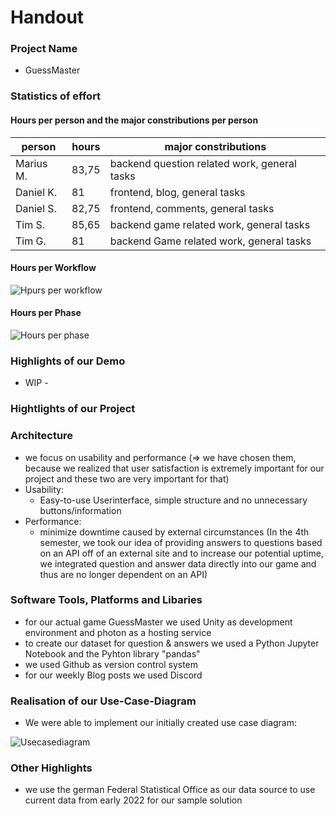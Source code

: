 # Handout

### Project Name
- GuessMaster

### Statistics of effort

#### Hours per person and the major constributions per person

| person      | hours | major constributions                          |                           
| ------------|-------|-----------------------------------------------|
| Marius M.   | 83,75 | backend question related work, general tasks |
| Daniel K.   |   81  | frontend, blog, general tasks                 |
| Daniel S.   | 82,75 | frontend, comments, general tasks             |  
| Tim S.      | 85,65 | backend game related work, general tasks      |
| Tim G.      |   81  | backend Game related work, general tasks      |

#### Hours per Workflow

![Hpurs per workflow](https://github.com/Tiaaam/GuessMaster/assets/62339676/08e9cf85-626d-4f72-a731-48adc43f5c79)


#### Hours per Phase

![Hours per phase](https://github.com/Tiaaam/GuessMaster/assets/62339676/d3feac9e-3062-44b4-bdc6-4ce2d5c11d8c)


### Highlights of our Demo

- WIP - 

### Hightlights of our Project

### Architecture
- we focus on usability and performance (⇒ we have chosen them, because we realized that user satisfaction is extremely important for our project and these two are very important for that)
- Usability:
  - Easy-to-use Userinterface, simple structure and no unnecessary buttons/information
- Performance:
  - minimize downtime caused by external circumstances (In the 4th semester, we took our idea of providing answers to questions based on an API off of an external site and to increase our potential uptime, we integrated question and answer data directly into our game and thus are no longer dependent on an API)

### Software Tools, Platforms and Libaries

- for our actual game GuessMaster we used Unity as development environment and photon as a hosting service
- to create our dataset for question & answers we used a Python Jupyter Notebook and the Pyhton library "pandas"
- we used Github as version control system
- for our weekly Blog posts we used Discord

### Realisation of our Use-Case-Diagram

- We were able to implement our initially created use case diagram:

![Usecasediagram](https://github.com/Tiaaam/GuessMaster/assets/62339676/df78414e-335d-4c0c-9896-d2ddc83f5ef5)

### Other Highlights

- we use the german Federal Statistical Office as our data source to use current data from early 2022 for our sample solution



